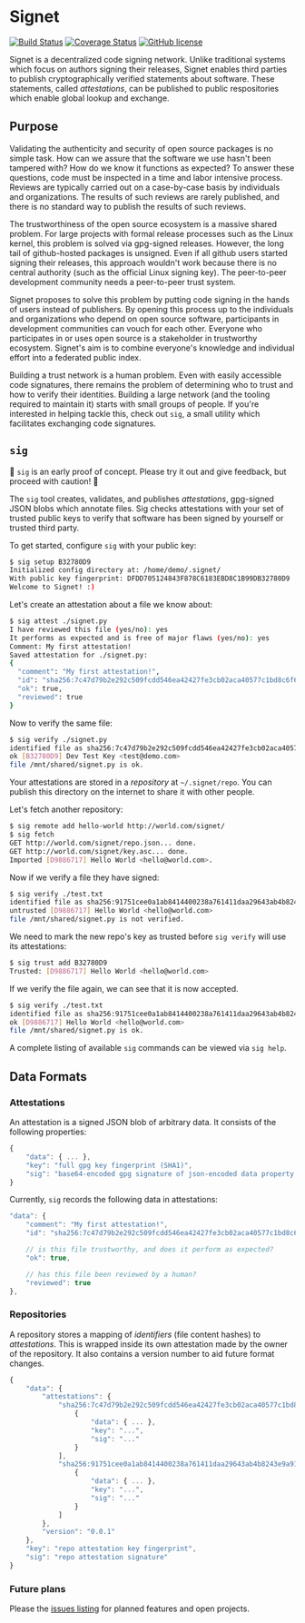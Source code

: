 # Signet

[![Build Status](https://img.shields.io/travis/chromakode/signet/master.svg?style=flat-square)](https://travis-ci.org/chromakode/signet)
[![Coverage Status](https://img.shields.io/coveralls/chromakode/signet/master.svg?style=flat-square)](https://coveralls.io/github/chromakode/signet?branch=master)
[![GitHub license](https://img.shields.io/github/license/chromakode/signet.svg?style=flat-square)](https://github.com/chromakode/signet/blob/master/LICENSE)

Signet is a decentralized code signing network. Unlike traditional systems
which focus on authors signing their releases, Signet enables third parties to
publish cryptographically verified statements about software. These statements,
called *attestations*, can be published to public respositories which enable
global lookup and exchange.


## Purpose

Validating the authenticity and security of open source packages is no simple
task. How can we assure that the software we use hasn't been tampered with?
How do we know it functions as expected? To answer these questions, code must
be inspected in a time and labor intensive process. Reviews are typically
carried out on a case-by-case basis by individuals and organizations. The
results of such reviews are rarely published, and there is no standard way to
publish the results of such reviews.

The trustworthiness of the open source ecosystem is a massive shared problem.
For large projects with formal release processes such as the Linux kernel, this
problem is solved via gpg-signed releases. However, the long tail of github-hosted
packages is unsigned. Even if all github users started signing their releases,
this approach wouldn't work because there is no central authority (such as the
official Linux signing key). The peer-to-peer development community needs a
peer-to-peer trust system.

Signet proposes to solve this problem by putting code signing in the hands of
users instead of publishers. By opening this process up to the individuals and
organizations who depend on open source software, participants in development
communities can vouch for each other. Everyone who participates in or uses open
source is a stakeholder in trustworthy ecosystem. Signet's aim is to combine
everyone's knowledge and individual effort into a federated public index.

Building a trust network is a human problem. Even with easily accessible code
signatures, there remains the problem of determining who to trust and how to
verify their identities. Building a large network (and the tooling required to
maintain it) starts with small groups of people. If you're interested in
helping tackle this, check out `sig`, a small utility which facilitates
exchanging code signatures.


## `sig`

:construction: `sig` is an early proof of concept. Please try it out and give
feedback, but proceed with caution! :construction:

The `sig` tool creates, validates, and publishes *attestations*,
[gpg](https://gnupg.org)-signed JSON blobs which annotate files. Sig checks
attestations with your set of trusted public keys to verify that software has
been signed by yourself or trusted third party.

To get started, configure `sig` with your public key:

```sh
$ sig setup B32780D9
Initialized config directory at: /home/demo/.signet/
With public key fingerprint: DFDD705124843F878C6183EBD8C1B99DB32780D9
Welcome to Signet! :)
```

Let's create an attestation about a file we know about:

```sh
$ sig attest ./signet.py
I have reviewed this file (yes/no): yes
It performs as expected and is free of major flaws (yes/no): yes
Comment: My first attestation!
Saved attestation for ./signet.py:
{
  "comment": "My first attestation!",
  "id": "sha256:7c47d79b2e292c509fcdd546ea42427fe3cb02aca40577c1bd8c6f61948c28eb",
  "ok": true,
  "reviewed": true
}
```

Now to verify the same file:

```sh
$ sig verify ./signet.py
identified file as sha256:7c47d79b2e292c509fcdd546ea42427fe3cb02aca40577c1bd8c6f61948c28eb
ok [B32780D9] Dev Test Key <test@demo.com>
file /mnt/shared/signet.py is ok.
```

Your attestations are stored in a *repository* at `~/.signet/repo`. You can
publish this directory on the internet to share it with other people.

Let's fetch another repository:

```sh
$ sig remote add hello-world http://world.com/signet/
$ sig fetch
GET http://world.com/signet/repo.json... done.
GET http://world.com/signet/key.asc... done.
Imported [D9886717] Hello World <hello@world.com>.
```

Now if we verify a file they have signed:

```sh
$ sig verify ./test.txt
identified file as sha256:91751cee0a1ab8414400238a761411daa29643ab4b8243e9a91649e25be53ada
untrusted [D9886717] Hello World <hello@world.com>
file /mnt/shared/signet.py is not verified.
```

We need to mark the new repo's key as trusted before `sig verify` will use its
attestations:

```sh
$ sig trust add B32780D9
Trusted: [D9886717] Hello World <hello@world.com>
```

If we verify the file again, we can see that it is now accepted.

```sh
$ sig verify ./test.txt
identified file as sha256:91751cee0a1ab8414400238a761411daa29643ab4b8243e9a91649e25be53ada
ok [D9886717] Hello World <hello@world.com>
file /mnt/shared/signet.py is ok.
```

A complete listing of available `sig` commands can be viewed via `sig help`.


## Data Formats

### Attestations

An attestation is a signed JSON blob of arbitrary data. It consists of the
following properties:

```js
{
    "data": { ... },
    "key": "full gpg key fingerprint (SHA1)",
    "sig": "base64-encoded gpg signature of json-encoded data property (keys sorted alphabetically)"
}
```

Currently, `sig` records the following data in attestations:

```js
"data": {
    "comment": "My first attestation!",
    "id": "sha256:7c47d79b2e292c509fcdd546ea42427fe3cb02aca40577c1bd8c6f61948c28eb",

    // is this file trustworthy, and does it perform as expected?
    "ok": true,

    // has this file been reviewed by a human?
    "reviewed": true
},
```

### Repositories

A repository stores a mapping of *identifiers* (file content hashes) to
*attestations*. This is wrapped inside its own attestation made by the owner of
the repository. It also contains a version number to aid future format changes.

```js
{
    "data": {
        "attestations": {
            "sha256:7c47d79b2e292c509fcdd546ea42427fe3cb02aca40577c1bd8c6f61948c28eb": [
                {
                    "data": { ... },
                    "key": "...",
                    "sig": "..."
                }
            ],
            "sha256:91751cee0a1ab8414400238a761411daa29643ab4b8243e9a91649e25be53ada": [
                {
                    "data": { ... },
                    "key": "...",
                    "sig": "..."
                }
            ]
        },
        "version": "0.0.1"
    },
    "key": "repo attestation key fingerprint",
    "sig": "repo attestation signature"
}
```


### Future plans

Please the [issues listing](https://github.com/chromakode/signet/issues) for
planned features and open projects.
